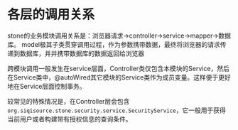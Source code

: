 # 各层的调用关系

stone的业务模块调用关系是：浏览器请求->controller->service->mapper->数据库。
model极其子类贯穿调用过程，作为参数携带数据，最终将浏览器的请求传递到数据库，并并携带数据库的数据返回给浏览器

跨模块调用一般发生在service层面，Controller类仅包含本模块的Service，然后在Service类中，@autoWired其它模块的Service类作为成员变量。这样便于更好地在Service层面控制事务。

较常见的特殊情况是，在Controller层会包含`org.siqisource.stone.security.service.SecurityService`，它一般用于获得当前用户或者构建带有授权信息的查询条件。
